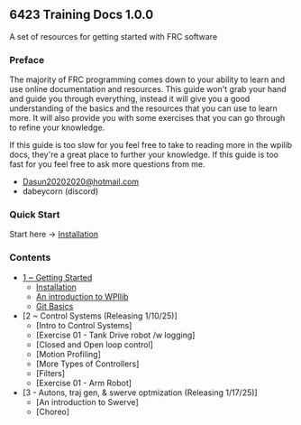 ## 6423 Training Docs 1.0.0
A set of resources for getting started with FRC software

### Preface
The majority of FRC programming comes down to your ability to learn and use online documentation and resources. This guide won't grab your hand and guide you through everything, instead it will give you a good understanding of the basics and the resources that you can use to learn more. It will also provide you with some exercises that you can go through to refine your knowledge. 

If this guide is too slow for you feel free to take to reading more in the wpilib docs, they're a great place to further your knowledge.
If this guide is too fast for you feel free to ask more questions from me.
* Dasun20202020@hotmail.com
* dabeycorn (discord)

### Quick Start
Start here -> [Installation](./Docs/section1/Installation.md)

### Contents
* [1 ~ Getting Started](./Docs/section1/index.md)
  * [Installation](./Docs/section1/Installation.md)
  * [An introduction to WPIlib](./Docs/section1/wpilibIntro.md)
  * [Git Basics](./Docs/section1/gitIntroduction.md)
* [2 ~ Control Systems (Releasing 1/10/25)]
  * [Intro to Control Systems]
  * [Exercise 01 - Tank Drive robot /w logging]
  * [Closed and Open loop control]
  * [Motion Profiling]
  * [More Types of Controllers]
  * [Filters]
  * [Exercise 01 - Arm Robot]
* [3 - Autons, traj gen, & swerve optmization (Releasing 1/17/25)]
  * [An introduction to Swerve]
  * [Choreo]
